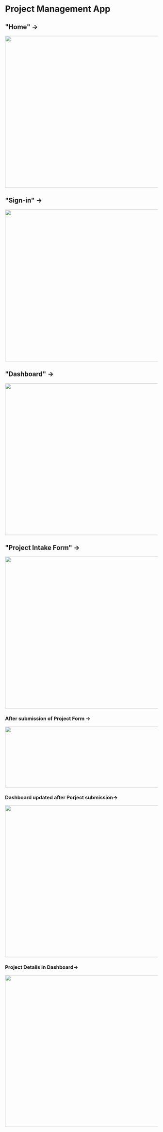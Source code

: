 # Project Management App

## "Home" ->
<img src="https://github.com/shaily29-eng/ezkey_PPM_capstoneProject/assets/59019087/07ce5f86-03e7-4271-b248-e6f3c987da0e" width="700" height="500">

## "Sign-in" ->
<img src="https://github.com/shaily29-eng/ezkey_PPM_capstoneProject/assets/59019087/cbfe4745-5078-48f8-ac01-0b3c91efcbd9" width="700" height="500">

## "Dashboard" ->
<img src="https://github.com/shaily29-eng/ezkey_PPM_capstoneProject/assets/59019087/f364836d-49c2-44c4-bfc8-b55abc9c4b46" width="700" height="500">

## "Project Intake Form" ->
<img src="https://github.com/shaily29-eng/ezkey_PPM_capstoneProject/assets/59019087/a50c4dc5-4062-48db-9671-0cfe3acb41e0" width="700" height="500">

### After submission of Project Form ->
<img src="https://github.com/shaily29-eng/ezkey_PPM_capstoneProject/assets/59019087/36bcd58f-fee8-4732-8661-a05c27b6892c" width="700" height="200">

### Dashboard updated after Porject submission->
<img src="https://github.com/shaily29-eng/ezkey_PPM_capstoneProject/assets/59019087/3eb6d4c2-5463-4c48-9c27-f5f818a2d36d" width="700" height="500">

### Project Details in Dashboard->
<img src="https://github.com/shaily29-eng/ezkey_PPM_capstoneProject/assets/59019087/48e3e5e2-1917-49fa-844b-5b6b1cd01e9c" width="700" height="500">

